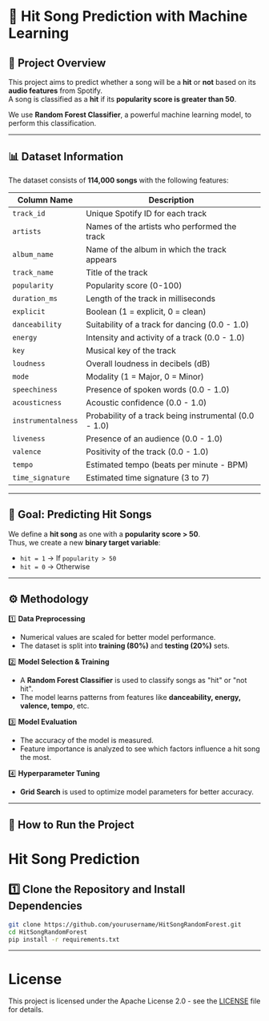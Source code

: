 # 🎵 Hit Song Prediction with Machine Learning  

## 📌 Project Overview  
This project aims to predict whether a song will be a **hit** or **not** based on its **audio features** from Spotify.  
A song is classified as a **hit** if its **popularity score is greater than 50**.  

We use **Random Forest Classifier**, a powerful machine learning model, to perform this classification.  

---

## 📊 Dataset Information
The dataset consists of **114,000 songs** with the following features:  

| Column Name       | Description |
|-------------------|-------------|
| `track_id`       | Unique Spotify ID for each track |
| `artists`        | Names of the artists who performed the track |
| `album_name`     | Name of the album in which the track appears |
| `track_name`     | Title of the track |
| `popularity`     | Popularity score (0-100) |
| `duration_ms`    | Length of the track in milliseconds |
| `explicit`       | Boolean (1 = explicit, 0 = clean) |
| `danceability`   | Suitability of a track for dancing (0.0 - 1.0) |
| `energy`         | Intensity and activity of a track (0.0 - 1.0) |
| `key`            | Musical key of the track |
| `loudness`       | Overall loudness in decibels (dB) |
| `mode`           | Modality (1 = Major, 0 = Minor) |
| `speechiness`    | Presence of spoken words (0.0 - 1.0) |
| `acousticness`   | Acoustic confidence (0.0 - 1.0) |
| `instrumentalness` | Probability of a track being instrumental (0.0 - 1.0) |
| `liveness`       | Presence of an audience (0.0 - 1.0) |
| `valence`        | Positivity of the track (0.0 - 1.0) |
| `tempo`          | Estimated tempo (beats per minute - BPM) |
| `time_signature` | Estimated time signature (3 to 7) |

---

## 🎯 Goal: Predicting Hit Songs
We define a **hit song** as one with a **popularity score > 50**.  
Thus, we create a new **binary target variable**:  
- `hit = 1` → If `popularity > 50`  
- `hit = 0` → Otherwise  

---

## ⚙️ Methodology  

1️⃣ **Data Preprocessing**  
- Numerical values are scaled for better model performance.  
- The dataset is split into **training (80%)** and **testing (20%)** sets.  

2️⃣ **Model Selection & Training**  
- A **Random Forest Classifier** is used to classify songs as "hit" or "not hit".  
- The model learns patterns from features like **danceability, energy, valence, tempo**, etc.  

3️⃣ **Model Evaluation**  
- The accuracy of the model is measured.  
- Feature importance is analyzed to see which factors influence a hit song the most.  

4️⃣ **Hyperparameter Tuning**  
- **Grid Search** is used to optimize model parameters for better accuracy.  

---

## 🚀 How to Run the Project  

# Hit Song Prediction

## 1️⃣ Clone the Repository and Install Dependencies

```bash
git clone https://github.com/yourusername/HitSongRandomForest.git
cd HitSongRandomForest
pip install -r requirements.txt
```

---

# License

This project is licensed under the Apache License 2.0 - see the [LICENSE](LICENSE) file for details.


